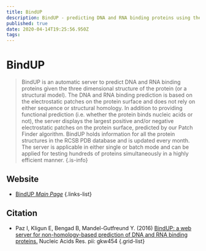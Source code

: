 ```yaml
---
title: BindUP
description: BindUP - predicting DNA and RNA binding proteins using the electrostatic patches on the protein surface.
published: true
date: 2020-04-14T19:25:56.950Z
tags: 
---
```


# BindUP

> BindUP is an automatic server to predict DNA and RNA binding proteins given the three dimensional structure of the protein (or a structural model). The DNA and RNA binding prediction is based on the electrostatic patches on the protein surface and does not rely on either sequence or structural homology. In addition to providing functional prediction (i.e. whether the protein binds nucleic acids or not), the server displays the largest positive and/or negative electrostatic patches on the protein surface, predicted by our Patch Finder algorithm. 
&NewLine;
BindUP holds information for all the protein structures in the RCSB PDB database and is updated every month. The server is applicable in either single or batch mode and can be applied for testing hundreds of proteins simultaneously in a highly efficient manner.
{.is-info}



## Website

- [BindUP *Main Page*](http://bindup.technion.ac.il/)
{.links-list}

## Citation

- Paz I, Kligun E, Bengad B, Mandel-Gutfreund Y. (2016) [BindUP: a web server for non-homology-based prediction of DNA and RNA binding proteins.](https://academic.oup.com/nar/article/44/W1/W568/2499389) Nucleic Acids Res. pii: gkw454
{.grid-list}